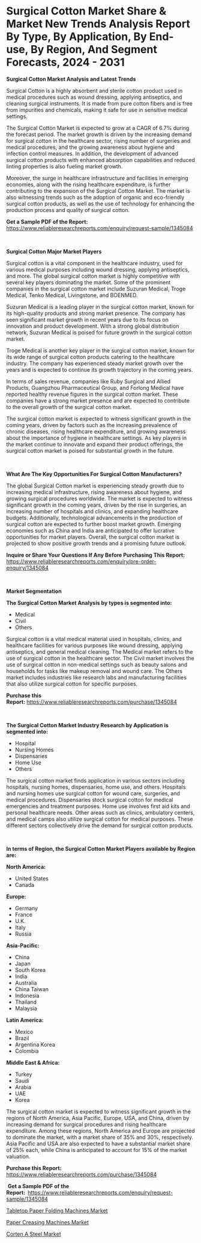 <p><h1>Surgical Cotton Market Share & Market New Trends Analysis Report By Type, By Application, By End-use, By Region, And Segment Forecasts, 2024 - 2031</h1></p><p><strong>Surgical Cotton Market Analysis and Latest Trends</strong></p>
<p><p>Surgical Cotton is a highly absorbent and sterile cotton product used in medical procedures such as wound dressing, applying antiseptics, and cleaning surgical instruments. It is made from pure cotton fibers and is free from impurities and chemicals, making it safe for use in sensitive medical settings.</p><p>The Surgical Cotton Market is expected to grow at a CAGR of 6.7% during the forecast period. The market growth is driven by the increasing demand for surgical cotton in the healthcare sector, rising number of surgeries and medical procedures, and the growing awareness about hygiene and infection control measures. In addition, the development of advanced surgical cotton products with enhanced absorption capabilities and reduced linting properties is also fueling market growth.</p><p>Moreover, the surge in healthcare infrastructure and facilities in emerging economies, along with the rising healthcare expenditure, is further contributing to the expansion of the Surgical Cotton Market. The market is also witnessing trends such as the adoption of organic and eco-friendly surgical cotton products, as well as the use of technology for enhancing the production process and quality of surgical cotton.</p></p>
<p><strong>Get a Sample PDF of the Report:&nbsp;</strong> <a href="https://www.reliableresearchreports.com/enquiry/request-sample/1345084">https://www.reliableresearchreports.com/enquiry/request-sample/1345084</a></p>
<p>&nbsp;</p>
<p><strong>Surgical Cotton Major Market Players</strong></p>
<p><p>Surgical cotton is a vital component in the healthcare industry, used for various medical purposes including wound dressing, applying antiseptics, and more. The global surgical cotton market is highly competitive with several key players dominating the market. Some of the prominent companies in the surgical cotton market include Suzuran Medical, Troge Medical, Tenko Medical, Livingstone, and BOENMED.</p><p>Suzuran Medical is a leading player in the surgical cotton market, known for its high-quality products and strong market presence. The company has seen significant market growth in recent years due to its focus on innovation and product development. With a strong global distribution network, Suzuran Medical is poised for future growth in the surgical cotton market.</p><p>Troge Medical is another key player in the surgical cotton market, known for its wide range of surgical cotton products catering to the healthcare industry. The company has experienced steady market growth over the years and is expected to continue its growth trajectory in the coming years.</p><p>In terms of sales revenue, companies like Ruby Surgical and Allied Products, Guangzhou Pharmaceutical Group, and Forlong Medical have reported healthy revenue figures in the surgical cotton market. These companies have a strong market presence and are expected to contribute to the overall growth of the surgical cotton market.</p><p>The surgical cotton market is expected to witness significant growth in the coming years, driven by factors such as the increasing prevalence of chronic diseases, rising healthcare expenditure, and growing awareness about the importance of hygiene in healthcare settings. As key players in the market continue to innovate and expand their product offerings, the surgical cotton market is poised for substantial growth in the future.</p></p>
<p>&nbsp;</p>
<p><strong>What Are The Key Opportunities For Surgical Cotton Manufacturers?</strong></p>
<p><p>The global Surgical Cotton market is experiencing steady growth due to increasing medical infrastructure, rising awareness about hygiene, and growing surgical procedures worldwide. The market is expected to witness significant growth in the coming years, driven by the rise in surgeries, an increasing number of hospitals and clinics, and expanding healthcare budgets. Additionally, technological advancements in the production of surgical cotton are expected to further boost market growth. Emerging economies such as China and India are anticipated to offer lucrative opportunities for market players. Overall, the surgical cotton market is projected to show positive growth trends and a promising future outlook.</p></p>
<p><strong>Inquire or Share Your Questions If Any Before Purchasing This Report:</strong> <a href="https://www.reliableresearchreports.com/enquiry/pre-order-enquiry/1345084">https://www.reliableresearchreports.com/enquiry/pre-order-enquiry/1345084</a></p>
<p>&nbsp;</p>
<p><strong>Market Segmentation</strong></p>
<p><strong>The Surgical Cotton Market Analysis by types is segmented into:</strong></p>
<p><ul><li>Medical</li><li>Civil</li><li>Others</li></ul></p>
<p><p>Surgical cotton is a vital medical material used in hospitals, clinics, and healthcare facilities for various purposes like wound dressing, applying antiseptics, and general medical cleaning. The Medical market refers to the use of surgical cotton in the healthcare sector. The Civil market involves the use of surgical cotton in non-medical settings such as beauty salons and households for tasks like makeup removal and wound care. The Others market includes industries like research labs and manufacturing facilities that also utilize surgical cotton for specific purposes.</p></p>
<p><strong>Purchase this Report:&nbsp;</strong><a href="https://www.reliableresearchreports.com/purchase/1345084">https://www.reliableresearchreports.com/purchase/1345084</a></p>
<p>&nbsp;</p>
<p><strong>The Surgical Cotton Market Industry Research by Application is segmented into:</strong></p>
<p><ul><li>Hospital</li><li>Nursing Homes</li><li>Dispensaries</li><li>Home Use</li><li>Others</li></ul></p>
<p><p>The surgical cotton market finds application in various sectors including hospitals, nursing homes, dispensaries, home use, and others. Hospitals and nursing homes use surgical cotton for wound care, surgeries, and medical procedures. Dispensaries stock surgical cotton for medical emergencies and treatment purposes. Home use involves first aid kits and personal healthcare needs. Other areas such as clinics, ambulatory centers, and medical camps also utilize surgical cotton for medical purposes. These different sectors collectively drive the demand for surgical cotton products.</p></p>
<p>&nbsp;</p>
<p><strong>In terms of Region, the Surgical Cotton Market Players available by Region are:</strong></p>
<p>
    <p> <strong> North America: </strong>
        <ul>
            <li>United States</li>
            <li>Canada</li>
        </ul>
        </p> 
    <p> <strong> Europe: </strong>
        <ul>
            <li>Germany</li>
            <li>France</li>
            <li>U.K.</li>
            <li>Italy</li>
            <li>Russia</li>
        </ul>
        </p> 
    <p> <strong> Asia-Pacific: </strong>
        <ul>
            <li>China</li>
            <li>Japan</li>
            <li>South Korea</li>
            <li>India</li>
            <li>Australia</li>
            <li>China Taiwan</li>
            <li>Indonesia</li>
            <li>Thailand</li>
            <li>Malaysia</li>
        </ul>
        </p> 
    <p> <strong> Latin America: </strong>
        <ul>
            <li>Mexico</li>
            <li>Brazil</li>
            <li>Argentina Korea</li>
            <li>Colombia</li>
        </ul>
        </p> 
    <p> <strong> Middle East & Africa: </strong>
        <ul>
            <li>Turkey</li>
            <li>Saudi</li>
            <li>Arabia</li>
            <li>UAE</li>
            <li>Korea</li>
        </ul>
    </p>
    </p>
<p><p>The surgical cotton market is expected to witness significant growth in the regions of North America, Asia Pacific, Europe, USA, and China, driven by increasing demand for surgical procedures and rising healthcare expenditure. Among these regions, North America and Europe are projected to dominate the market, with a market share of 35% and 30%, respectively. Asia Pacific and USA are also expected to have a substantial market share of 25% each, while China is anticipated to account for 15% of the market valuation.</p></p>
<p><strong>Purchase this Report: </strong><a href="https://www.reliableresearchreports.com/purchase/1345084">https://www.reliableresearchreports.com/purchase/1345084</a></p>
<p>&nbsp;<strong>Get a Sample PDF of the Report:&nbsp;&nbsp;</strong><a href="https://www.reliableresearchreports.com/enquiry/request-sample/1345084">https://www.reliableresearchreports.com/enquiry/request-sample/1345084</a></p>
<p><strong></strong></p>
<p><p><a href="https://view.publitas.com/reportprime-1/tabletop-paper-folding-machines-market-size-evaluating-its-market-trends-growth-and-projections-2023-2030/">Tabletop Paper Folding Machines Market</a></p><p><a href="https://view.publitas.com/reportprime-1/paper-creasing-machines-market-size-growth-outlook-from-2023-to-2030-projecting-at-markets-trends-analysis-by-application-regional-outlook-and-revenue/">Paper Creasing Machines Market</a></p><p><a href="https://github.com/Sinjinluong3e0awx2m195k76/Market-Research-Report-List-1/blob/main/corten-a-steel-market.md">Corten A Steel Market</a></p></p>